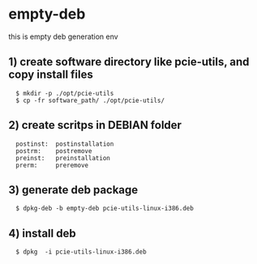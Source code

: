 # empty-deb
this is empty deb generation env
## 1) create software directory like pcie-utils, and copy install files
      $ mkdir -p ./opt/pcie-utils
      $ cp -fr software_path/ ./opt/pcie-utils/

## 2) create scritps in DEBIAN folder
      postinst:  postinstallation
      postrm:    postremove
      preinst:   preinstallation
      prerm:     preremove

## 3) generate deb package
      $ dpkg-deb -b empty-deb pcie-utils-linux-i386.deb

## 4) install deb
      $ dpkg  -i pcie-utils-linux-i386.deb
